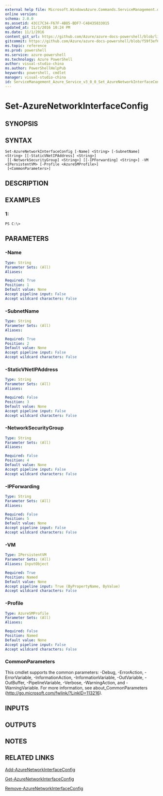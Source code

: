 ```yaml
---
external help file: Microsoft.WindowsAzure.Commands.ServiceManagement.dll-Help.xml
online version: 
schema: 2.0.0
ms.assetid: 43CC7C34-F67F-4B85-BDF7-C48435833015
updated_at: 11/1/2016 10:24 PM
ms.date: 11/1/2016
content_git_url: https://github.com/Azure/azure-docs-powershell/blob/live/azureps-cmdlets-docs/ServiceManagement/Azure.Service/v3.0.0/Set-AzureNetworkInterfaceConfig.md
gitcommit: https://github.com/Azure/azure-docs-powershell/blob/f59f3ef60bc592383812213e69fd77ba950759ed/azureps-cmdlets-docs/ServiceManagement/Azure.Service/v3.0.0/Set-AzureNetworkInterfaceConfig.md
ms.topic: reference
ms.prod: powershell
ms.service: azure-powershell
ms.technology: Azure PowerShell
author: visual-studio-china
ms.author: PowerShellHelpPub
keywords: powershell, cmdlet
manager: visual-studio-china
id: ServiceManagement_Azure_Service_v3_0_0_Set_AzureNetworkInterfaceConfig_md
---
```


# Set-AzureNetworkInterfaceConfig

## SYNOPSIS

## SYNTAX

```
Set-AzureNetworkInterfaceConfig [-Name] <String> [-SubnetName] <String> [[-StaticVNetIPAddress] <String>]
 [[-NetworkSecurityGroup] <String>] [[-IPForwarding] <String>] -VM <IPersistentVM> [-Profile <AzureSMProfile>]
 [<CommonParameters>]
```

## DESCRIPTION

## EXAMPLES

### 1:
```
PS C:\>
```

## PARAMETERS

### -Name
```yaml
Type: String
Parameter Sets: (All)
Aliases: 

Required: True
Position: 1
Default value: None
Accept pipeline input: False
Accept wildcard characters: False
```

### -SubnetName
```yaml
Type: String
Parameter Sets: (All)
Aliases: 

Required: True
Position: 2
Default value: None
Accept pipeline input: False
Accept wildcard characters: False
```

### -StaticVNetIPAddress
```yaml
Type: String
Parameter Sets: (All)
Aliases: 

Required: False
Position: 3
Default value: None
Accept pipeline input: False
Accept wildcard characters: False
```

### -NetworkSecurityGroup
```yaml
Type: String
Parameter Sets: (All)
Aliases: 

Required: False
Position: 4
Default value: None
Accept pipeline input: False
Accept wildcard characters: False
```

### -IPForwarding
```yaml
Type: String
Parameter Sets: (All)
Aliases: 

Required: False
Position: 5
Default value: None
Accept pipeline input: False
Accept wildcard characters: False
```

### -VM
```yaml
Type: IPersistentVM
Parameter Sets: (All)
Aliases: InputObject

Required: True
Position: Named
Default value: None
Accept pipeline input: True (ByPropertyName, ByValue)
Accept wildcard characters: False
```

### -Profile
```yaml
Type: AzureSMProfile
Parameter Sets: (All)
Aliases: 

Required: False
Position: Named
Default value: None
Accept pipeline input: False
Accept wildcard characters: False
```

### CommonParameters
This cmdlet supports the common parameters: -Debug, -ErrorAction, -ErrorVariable, -InformationAction, -InformationVariable, -OutVariable, -OutBuffer, -PipelineVariable, -Verbose, -WarningAction, and -WarningVariable. For more information, see about_CommonParameters (http://go.microsoft.com/fwlink/?LinkID=113216).

## INPUTS

## OUTPUTS

## NOTES

## RELATED LINKS

[Add-AzureNetworkInterfaceConfig](xref:ServiceManagement/Azure.Service/v3.0.0/Add-AzureNetworkInterfaceConfig.md)

[Get-AzureNetworkInterfaceConfig](xref:ServiceManagement/Azure.Service/v3.0.0/Get-AzureNetworkInterfaceConfig.md)

[Remove-AzureNetworkInterfaceConfig](xref:ServiceManagement/Azure.Service/v3.0.0/Remove-AzureNetworkInterfaceConfig.md)


